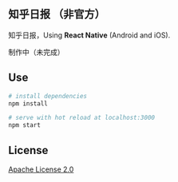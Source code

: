 ## 知乎日报 （非官方）
知乎日报，Using **React Native** (Android and iOS).

制作中（未完成）

## Use

``` bash
# install dependencies
npm install

# serve with hot reload at localhost:3000
npm start
```

## License
[Apache License 2.0](LICENSE)
